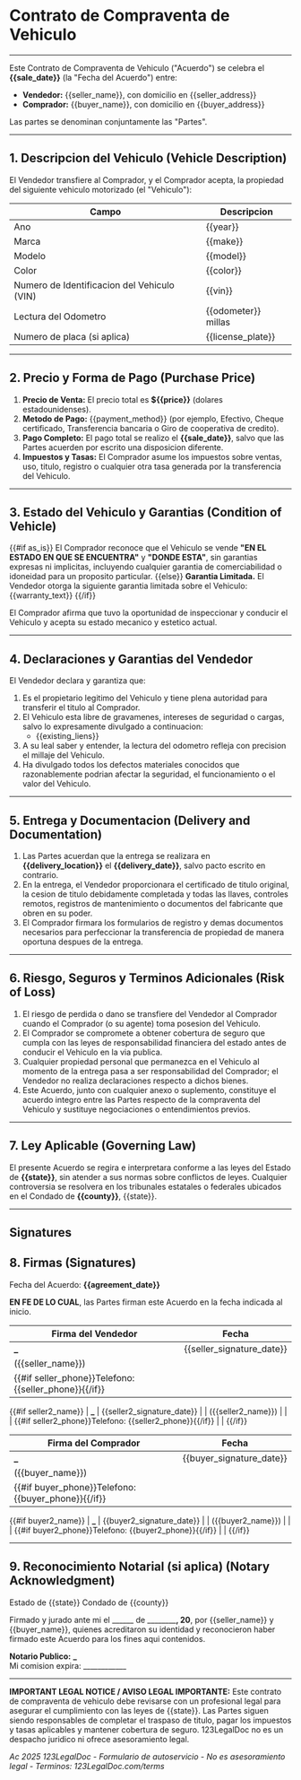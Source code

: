 # Contrato de Compraventa de Vehiculo

---

Este Contrato de Compraventa de Vehiculo ("Acuerdo") se celebra el **{{sale_date}}** (la "Fecha del Acuerdo") entre:

- **Vendedor:** {{seller_name}}, con domicilio en {{seller_address}}
- **Comprador:** {{buyer_name}}, con domicilio en {{buyer_address}}

Las partes se denominan conjuntamente las "Partes".

---

## 1. Descripcion del Vehiculo (Vehicle Description)

El Vendedor transfiere al Comprador, y el Comprador acepta, la propiedad del siguiente vehiculo motorizado (el "Vehiculo"):

| Campo                                   | Descripcion        |
| --------------------------------------- | ------------------ |
| Ano                                     | {{year}}           |
| Marca                                   | {{make}}           |
| Modelo                                  | {{model}}          |
| Color                                   | {{color}}          |
| Numero de Identificacion del Vehiculo (VIN) | {{vin}}        |
| Lectura del Odometro                    | {{odometer}} millas |
| Numero de placa (si aplica)             | {{license_plate}}   |

---

## 2. Precio y Forma de Pago (Purchase Price)

1. **Precio de Venta:** El precio total es **${{price}}** (dolares estadounidenses).
2. **Metodo de Pago:** {{payment_method}} (por ejemplo, Efectivo, Cheque certificado, Transferencia bancaria o Giro de cooperativa de credito).
3. **Pago Completo:** El pago total se realizo el **{{sale_date}}**, salvo que las Partes acuerden por escrito una disposicion diferente.
4. **Impuestos y Tasas:** El Comprador asume los impuestos sobre ventas, uso, titulo, registro o cualquier otra tasa generada por la transferencia del Vehiculo.

---

## 3. Estado del Vehiculo y Garantias (Condition of Vehicle)

{{#if as_is}}
El Comprador reconoce que el Vehiculo se vende **"EN EL ESTADO EN QUE SE ENCUENTRA"** y **"DONDE ESTA"**, sin garantias expresas ni implicitas, incluyendo cualquier garantia de comerciabilidad o idoneidad para un proposito particular.
{{else}}
**Garantia Limitada.** El Vendedor otorga la siguiente garantia limitada sobre el Vehiculo:
{{warranty_text}}
{{/if}}

El Comprador afirma que tuvo la oportunidad de inspeccionar y conducir el Vehiculo y acepta su estado mecanico y estetico actual.

---

## 4. Declaraciones y Garantias del Vendedor

El Vendedor declara y garantiza que:

1. Es el propietario legitimo del Vehiculo y tiene plena autoridad para transferir el titulo al Comprador.
2. El Vehiculo esta libre de gravamenes, intereses de seguridad o cargas, salvo lo expresamente divulgado a continuacion:
   - {{existing_liens}}
3. A su leal saber y entender, la lectura del odometro refleja con precision el millaje del Vehiculo.
4. Ha divulgado todos los defectos materiales conocidos que razonablemente podrian afectar la seguridad, el funcionamiento o el valor del Vehiculo.

---

## 5. Entrega y Documentacion (Delivery and Documentation)

1. Las Partes acuerdan que la entrega se realizara en **{{delivery_location}}** el **{{delivery_date}}**, salvo pacto escrito en contrario.
2. En la entrega, el Vendedor proporcionara el certificado de titulo original, la cesion de titulo debidamente completada y todas las llaves, controles remotos, registros de mantenimiento o documentos del fabricante que obren en su poder.
3. El Comprador firmara los formularios de registro y demas documentos necesarios para perfeccionar la transferencia de propiedad de manera oportuna despues de la entrega.

---

## 6. Riesgo, Seguros y Terminos Adicionales (Risk of Loss)

1. El riesgo de perdida o dano se transfiere del Vendedor al Comprador cuando el Comprador (o su agente) toma posesion del Vehiculo.
2. El Comprador se compromete a obtener cobertura de seguro que cumpla con las leyes de responsabilidad financiera del estado antes de conducir el Vehiculo en la via publica.
3. Cualquier propiedad personal que permanezca en el Vehiculo al momento de la entrega pasa a ser responsabilidad del Comprador; el Vendedor no realiza declaraciones respecto a dichos bienes.
4. Este Acuerdo, junto con cualquier anexo o suplemento, constituye el acuerdo integro entre las Partes respecto de la compraventa del Vehiculo y sustituye negociaciones o entendimientos previos.

---

## 7. Ley Aplicable (Governing Law)

El presente Acuerdo se regira e interpretara conforme a las leyes del Estado de **{{state}}**, sin atender a sus normas sobre conflictos de leyes. Cualquier controversia se resolvera en los tribunales estatales o federales ubicados en el Condado de **{{county}}**, {{state}}.

---

## Signatures

## 8. Firmas (Signatures)

Fecha del Acuerdo: **{{agreement_date}}**

**EN FE DE LO CUAL**, las Partes firman este Acuerdo en la fecha indicada al inicio.

| Firma del Vendedor                                   | Fecha                       |
| ---------------------------------------------------- | --------------------------- |
| ****************_****************                    | {{seller_signature_date}}   |
| ({{seller_name}})                                    |                              |
| {{#if seller_phone}}Telefono: {{seller_phone}}{{/if}} |                              |

{{#if seller2_name}}
| ****************_**************** | {{seller2_signature_date}} |
| ({{seller2_name}}) | |
| {{#if seller2_phone}}Telefono: {{seller2_phone}}{{/if}} | |
{{/if}}

| Firma del Comprador                                  | Fecha                       |
| ---------------------------------------------------- | --------------------------- |
| ****************_****************                    | {{buyer_signature_date}}    |
| ({{buyer_name}})                                     |                              |
| {{#if buyer_phone}}Telefono: {{buyer_phone}}{{/if}}  |                              |

{{#if buyer2_name}}
| ****************_**************** | {{buyer2_signature_date}} |
| ({{buyer2_name}}) | |
| {{#if buyer2_phone}}Telefono: {{buyer2_phone}}{{/if}} | |
{{/if}}

---

## 9. Reconocimiento Notarial (si aplica) (Notary Acknowledgment)

Estado de {{state}}
Condado de {{county}}

Firmado y jurado ante mi el ______ de __________, 20__, por {{seller_name}} y {{buyer_name}}, quienes acreditaron su identidad y reconocieron haber firmado este Acuerdo para los fines aqui contenidos.

**Notario Publico:** ****************_****************  
Mi comision expira: ____________

---

**IMPORTANT LEGAL NOTICE / AVISO LEGAL IMPORTANTE:** Este contrato de compraventa de vehiculo debe revisarse con un profesional legal para asegurar el cumplimiento con las leyes de {{state}}. Las Partes siguen siendo responsables de completar el traspaso de titulo, pagar los impuestos y tasas aplicables y mantener cobertura de seguro. 123LegalDoc no es un despacho juridico ni ofrece asesoramiento legal.

_Ac 2025 123LegalDoc - Formulario de autoservicio - No es asesoramiento legal - Terminos: 123LegalDoc.com/terms_